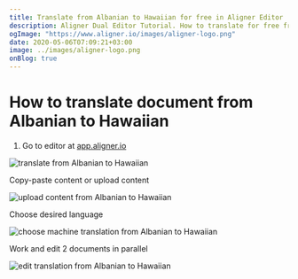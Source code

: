 ```yaml
---
title: Translate from Albanian to Hawaiian for free in Aligner Editor
description: Aligner Dual Editor Tutorial. How to translate for free from Albanian to Hawaiian. Aligner is multilingual document management platform. 
ogImage: "https://www.aligner.io/images/aligner-logo.png"
date: 2020-05-06T07:09:21+03:00
image: ../images/aligner-logo.png
onBlog: true
---
```


# How to translate document from Albanian to Hawaiian

1. Go to editor at [app.aligner.io](https://app.aligner.io "Aligner App web page")

![translate from Albanian to Hawaiian](../aligner-blank-editor.png "translate from Albanian to Hawaiian")

Copy-paste content or upload content

![upload content from Albanian to Hawaiian](../aligner-uploaded-document.png "upload content from Albanian to Hawaiian")

Choose desired language

![choose machine translation from Albanian to Hawaiian](../aligner-language-dropdown.png "choose machine translation from Albanian to Hawaiian")

Work and edit 2 documents in parallel

![edit translation from Albanian to Hawaiian](../aligner-double-sitded-editor.png "edit translation from Albanian to Hawaiian")

